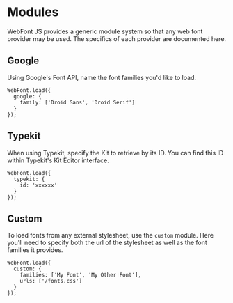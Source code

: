 # Modules

WebFont JS provides a generic module system so that any web font provider 
may be used. The specifics of each provider are documented here.

## Google

Using Google's Font API, name the font families you'd like to load.

    WebFont.load({
      google: {
        family: ['Droid Sans', 'Droid Serif']
      }
    });


## Typekit

When using Typekit, specify the Kit to retrieve by its ID. You can find this
ID within Typekit's Kit Editor interface.

    WebFont.load({
      typekit: {
        id: 'xxxxxx'
      }
    });

  
## Custom

To load fonts from any external stylesheet, use the `custom` module. Here you'll
need to specify both the url of the stylesheet as well as the font families it 
provides.

    WebFont.load({
      custom: {
        families: ['My Font', 'My Other Font'],
        urls: ['/fonts.css']
      }
    });
  
